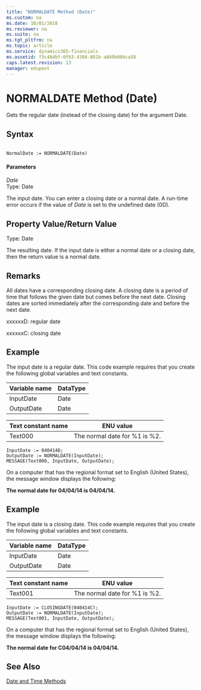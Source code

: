 ```yaml
---
title: "NORMALDATE Method (Date)"
ms.custom: na
ms.date: 10/01/2018
ms.reviewer: na
ms.suite: na
ms.tgt_pltfrm: na
ms.topic: article
ms.service: dynamics365-financials
ms.assetid: f3c48dbf-0f63-4384-881b-a849b004ca58
caps.latest.revision: 13
manager: edupont
---
```


 

# NORMALDATE Method (Date)
Gets the regular date \(instead of the closing date\) for the argument Date.  
  
## Syntax  
  
```  
  
NormalDate := NORMALDATE(Date)  
```  
  
#### Parameters  
 *Date*  
 Type: Date  
  
 The input date. You can enter a closing date or a normal date. A run-time error occurs if the value of *Date* is set to the undefined date \(0D\).  
  
## Property Value/Return Value  
 Type: Date  
  
 The resulting date. If the input date is either a normal date or a closing date, then the return value is a normal date.  
  
## Remarks  
 All dates have a corresponding closing date. A closing date is a period of time that follows the given date but comes before the next date. Closing dates are sorted immediately after the corresponding date and before the next date.  
  
 xxxxxxD: regular date  
  
 xxxxxxC: closing date  
  
## Example  
 The input date is a regular date. This code example requires that you create the following global variables and text constants.  
  
|Variable name|DataType|  
|-------------------|--------------|  
|InputDate|Date|  
|OutputDate|Date|  
  
|Text constant name|ENU value|  
|------------------------|---------------|  
|Text000|The normal date for %1 is %2.|  
  
```  
InputDate := 040414D;  
OutputDate := NORMALDATE(InputDate);  
MESSAGE(Text000, InputDate, OutputDate);  
```  
  
 On a computer that has the regional format set to English \(United States\), the message window displays the following:  
  
 **The normal date for 04/04/14 is 04/04/14.**  
  
## Example  
 The input date is a closing date. This code example requires that you create the following global variables and text constants.  
  
|Variable name|DataType|  
|-------------------|--------------|  
|InputDate|Date|  
|OutputDate|Date|  
  
|Text constant name|ENU value|  
|------------------------|---------------|  
|Text001|The normal date for %1 is %2.|  
  
```  
InputDate := CLOSINGDATE(040414C);  
OutputDate := NORMALDATE(InputDate);  
MESSAGE(Text001, InputDate, OutputDate);  
```  
  
 On a computer that has the regional format set to English \(United States\), the message window displays the following:  
  
 **The normal date for C04/04/14 is 04/04/14.**  
  
## See Also  
 [Date and Time Methods](devenv-Date-and-Time-Methods.md)